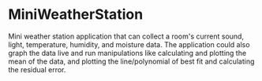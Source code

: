 # MiniWeatherStation
Mini weather station application that can collect a room's current sound, light, temperature, humidity, and moisture data. The application could also graph the data live and run manipulations like calculating and plotting the mean of the data, and plotting the line/polynomial of best fit and calculating the residual error.
